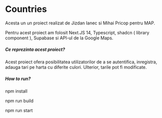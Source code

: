 <h1>Countries</h1>

<p>Acesta un un proiect realizat de Jizdan Ianec si Mihai Pricop pentru MAP.</p>
<p>Pentru acest proiect am folosit Next.JS 14, Typescript, shadcn ( library component ), Supabase si API-ul de la Google Maps.</p>
<h5>Ce reprezinta acest proiect?</h5>
<p>Acest proiect ofera posibilitatea utilizatorilor de a se autentifica, inregistra, adauga tari pe harta cu diferite culori. Ulterior, tarile pot fi modificate.</p>

<h5>How to run?</h5>
<p>npm install</p>
<p>npm run build</p>
<p>npm run start</p>
